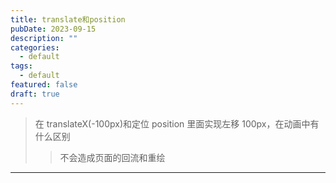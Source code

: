 ```yaml
---
title: translate和position
pubDate: 2023-09-15
description: ""
categories:
  - default
tags:
  - default
featured: false
draft: true
---
```

> 在 translateX(-100px)和定位 position 里面实现左移 100px，在动画中有什么区别
>
> > 不会造成页面的回流和重绘

---
